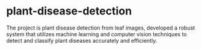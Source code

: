 # plant-disease-detection
The project is plant disease detection from leaf images, developed a robust system that utilizes machine learning and computer vision techniques to detect and classify plant diseases accurately and efficiently.
